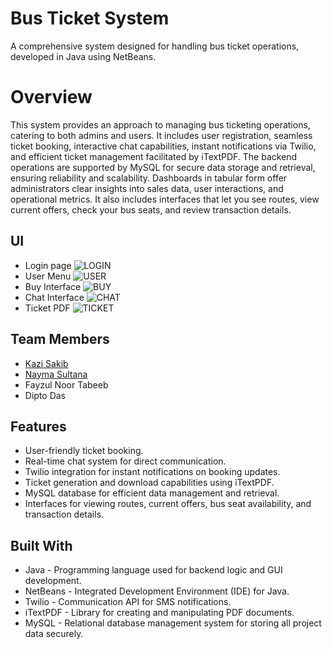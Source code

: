 # Bus Ticket System
A comprehensive system designed for handling bus ticket operations, developed in Java using NetBeans.

# Overview
This system provides an approach to managing bus ticketing operations, catering to both admins and users. It includes user registration, seamless ticket booking, interactive chat capabilities, instant notifications via Twilio, and efficient ticket management facilitated by iTextPDF. The backend operations are supported by MySQL for secure data storage and retrieval, ensuring reliability and scalability. Dashboards in tabular form offer administrators clear insights into sales data, user interactions, and operational metrics. It also includes interfaces that let you see routes, view current offers, check your bus seats, and review transaction details.


## UI
* Login page
![LOGIN](https://github.com/kzsakib/recipe-recommender/assets/101088043/10348c00-de33-43ac-8c68-ebdb8b7bfe17)
* User Menu
![USER](https://github.com/kzsakib/recipe-recommender/assets/101088043/976debe9-1a47-40b3-a69b-3c626d184c79)
* Buy Interface
![BUY](https://github.com/kzsakib/recipe-recommender/assets/101088043/50fd8fa5-aa44-4e73-9612-8e23f77c898f)
* Chat Interface
![CHAT](https://github.com/kzsakib/recipe-recommender/assets/101088043/7f553eae-1d19-4819-80bf-27536651fe4b)
* Ticket PDF
![TICKET](https://github.com/kzsakib/recipe-recommender/assets/101088043/a77f960b-3112-424a-9bd9-d5f585d3dd42)



## Team Members
* [Kazi Sakib](https://github.com/kzsakib)
* [Nayma Sultana](https://github.com/naymaSultana)
* Fayzul Noor Tabeeb
* Dipto Das

## Features
* User-friendly ticket booking.
* Real-time chat system for direct communication.
* Twilio integration for instant notifications on booking updates.
* Ticket generation and download capabilities using iTextPDF.
* MySQL database for efficient data management and retrieval.
* Interfaces for viewing routes, current offers, bus seat availability, and transaction details.

## Built With
* Java - Programming language used for backend logic and GUI development.
* NetBeans - Integrated Development Environment (IDE) for Java.
* Twilio - Communication API for SMS notifications.
* iTextPDF - Library for creating and manipulating PDF documents.
* MySQL - Relational database management system for storing all project data securely.

